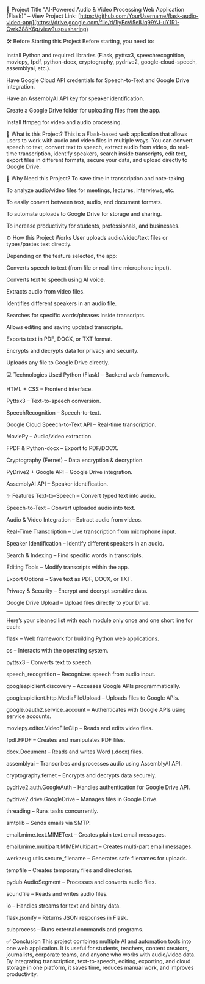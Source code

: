📌 Project Title
"AI-Powered Audio & Video Processing Web Application (Flask)" – View Project
Link: [https://github.com/YourUsername/flask-audio-video-app](https://drive.google.com/file/d/1iyEcVi5eIUq99YJ-uY1R1-Cvrk388K6g/view?usp=sharing)

🛠 Before Starting this Project
Before starting, you need to:

Install Python and required libraries (Flask, pyttsx3, speechrecognition, moviepy, fpdf, python-docx, cryptography, pydrive2, google-cloud-speech, assemblyai, etc.).

Have Google Cloud API credentials for Speech-to-Text and Google Drive integration.

Have an AssemblyAI API key for speaker identification.

Create a Google Drive folder for uploading files from the app.

Install ffmpeg for video and audio processing.

📝 What is this Project?
This is a Flask-based web application that allows users to work with audio and video files in multiple ways. You can convert speech to text, convert text to speech, extract audio from video, do real-time transcription, identify speakers, search inside transcripts, edit text, export files in different formats, secure your data, and upload directly to Google Drive.

🎯 Why Need this Project?
To save time in transcription and note-taking.

To analyze audio/video files for meetings, lectures, interviews, etc.

To easily convert between text, audio, and document formats.

To automate uploads to Google Drive for storage and sharing.

To increase productivity for students, professionals, and businesses.
  
  ⚙ How this Project Works
User uploads audio/video/text files or types/pastes text directly.

Depending on the feature selected, the app:

Converts speech to text (from file or real-time microphone input).

Converts text to speech using AI voice.

Extracts audio from video files.

Identifies different speakers in an audio file.

Searches for specific words/phrases inside transcripts.

Allows editing and saving updated transcripts.

Exports text in PDF, DOCX, or TXT format.

Encrypts and decrypts data for privacy and security.

Uploads any file to Google Drive directly.

💻 Technologies Used
Python (Flask) – Backend web framework.

HTML + CSS – Frontend interface.

Pyttsx3 – Text-to-speech conversion.

SpeechRecognition – Speech-to-text.

Google Cloud Speech-to-Text API – Real-time transcription.

MoviePy – Audio/video extraction.

FPDF & Python-docx – Export to PDF/DOCX.

Cryptography (Fernet) – Data encryption & decryption.

PyDrive2 + Google API – Google Drive integration.

AssemblyAI API – Speaker identification.

✨ Features
Text-to-Speech – Convert typed text into audio.

Speech-to-Text – Convert uploaded audio into text.

Audio & Video Integration – Extract audio from videos.

Real-Time Transcription – Live transcription from microphone input.

Speaker Identification – Identify different speakers in an audio.

Search & Indexing – Find specific words in transcripts.

Editing Tools – Modify transcripts within the app.

Export Options – Save text as PDF, DOCX, or TXT.

Privacy & Security – Encrypt and decrypt sensitive data.

Google Drive Upload – Upload files directly to your Drive.


***
Here’s your cleaned list with each module only once and one short line for each:

flask – Web framework for building Python web applications.

os – Interacts with the operating system.

pyttsx3 – Converts text to speech.

speech_recognition – Recognizes speech from audio input.

googleapiclient.discovery – Accesses Google APIs programmatically.

googleapiclient.http.MediaFileUpload – Uploads files to Google APIs.

google.oauth2.service_account – Authenticates with Google APIs using service accounts.

moviepy.editor.VideoFileClip – Reads and edits video files.

fpdf.FPDF – Creates and manipulates PDF files.

docx.Document – Reads and writes Word (.docx) files.

assemblyai – Transcribes and processes audio using AssemblyAI API.

cryptography.fernet – Encrypts and decrypts data securely.

pydrive2.auth.GoogleAuth – Handles authentication for Google Drive API.

pydrive2.drive.GoogleDrive – Manages files in Google Drive.

threading – Runs tasks concurrently.

smtplib – Sends emails via SMTP.

email.mime.text.MIMEText – Creates plain text email messages.

email.mime.multipart.MIMEMultipart – Creates multi-part email messages.

werkzeug.utils.secure_filename – Generates safe filenames for uploads.

tempfile – Creates temporary files and directories.

pydub.AudioSegment – Processes and converts audio files.

soundfile – Reads and writes audio files.

io – Handles streams for text and binary data.

flask.jsonify – Returns JSON responses in Flask.

subprocess – Runs external commands and programs.


✅ Conclusion
This project combines multiple AI and automation tools into one web application. It is useful for students, teachers, content creators, journalists, corporate teams, and anyone who works with audio/video data. By integrating transcription, text-to-speech, editing, exporting, and cloud storage in one platform, it saves time, reduces manual work, and improves productivity.
